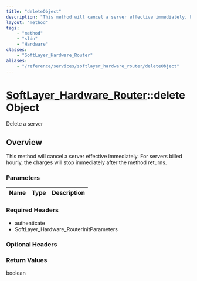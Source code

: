 ```yaml
---
title: "deleteObject"
description: "This method will cancel a server effective immediately. For servers billed hourly, the charges will stop immediately aft... "
layout: "method"
tags:
    - "method"
    - "sldn"
    - "Hardware"
classes:
    - "SoftLayer_Hardware_Router"
aliases:
    - "/reference/services/softlayer_hardware_router/deleteObject"
---
```

# [SoftLayer_Hardware_Router](/reference/services/SoftLayer_Hardware_Router)::deleteObject

Delete a server


## Overview 

This method will cancel a server effective immediately. For servers billed hourly, the charges will stop immediately after the method returns. 

### Parameters 
|Name | Type | Description |
| --- | --- | --- |


### Required Headers
* authenticate
* SoftLayer_Hardware_RouterInitParameters

### Optional Headers

### Return Values
boolean

